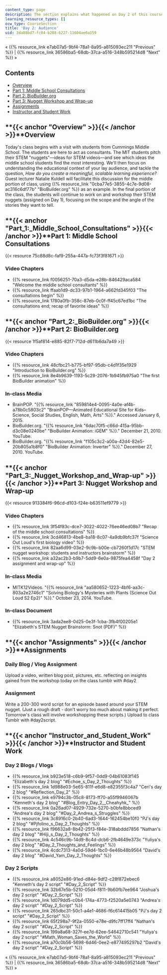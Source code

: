 ```yaml
---
content_type: page
description: The section explains what happened on Day 2 of this course.
learning_resource_types: []
ocw_type: CourseSection
title: 'Day 2: Audience'
uid: 3da88bd7-fc04-b288-6227-11604ae6a159
---
```


« {{% resource_link e7ab07a5-9bf4-78a1-8a95-a815093ec211 "Previous" %}} | {{% resource_link 36586ba5-68db-37ca-a516-348b595214d8 "Next" %}} »

Contents
--------

*   [Overview](#Overview)
*   [Part 1: Middle School Consultations](#Part_1:_Middle_School_Consultations)
*   [Part 2: BioBuilder.org](#Part_2:_BioBuilder.org)
*   [Part 3: Nugget Workshop and Wrap-up](#Part_3:_Nugget_Workshop_and_Wrap-up)
*   [Assignments](#Assignments)
*   [Instructor and Student Work](#Instructor_and_Student_Work)

**{{< anchor "Overview" >}}{{< /anchor >}}**Overview
----------------------------------------------------

Today's class begins with a visit with students from Cummings Middle School. The students are here to act as consultants. The MIT students pitch their STEM "nuggets"—ideas for STEM videos—and see which ideas the middle school students find the most interesting. We'll then focus on understanding the educational context of your lay audience, and tackle the question, _How do you create a meaningful, scalable learning experience?_ Guest lecturer Natalie Kuldell will facilitate this discussion for the middle portion of class, using {{% resource_link "0cba77e5-3855-4c7e-9d08-ac316c6df77b" "BioBuilder.org" %}} as an example. In the final portion of the class, the students will continue to work on and workshop their STEM nuggets (assigned on Day 1), focusing on the scope and the angle of the stories they want to tell.

**{{< anchor "Part_1:_Middle_School_Consultations" >}}{{< /anchor >}}**Part 1: Middle School Consultations
----------------------------------------------------------------------------------------------------------

{{< resource 75c88d8c-faf9-255a-447a-fc73f3f81671 >}}

### Video Chapters

*   {{% resource_link f0056251-70a3-d5da-e28b-846429aca584 "Welcome the middle school consultants" %}}
*   {{% resource_link ffaab1d9-dc33-97b1-1964-a662fd345f03 "The consultations begin" %}}
*   {{% resource_link 1780a0fb-358c-87eb-0c0f-ff45c67ed1bc "The consultations end; recap of favorite ideas" %}}

**{{< anchor "Part_2:_BioBuilder.org" >}}{{< /anchor >}}**Part 2: BioBuilder.org
--------------------------------------------------------------------------------

{{< resource 1f5af814-e885-82f7-712d-d611b6da7a49 >}}

### Video Chapters

*   {{% resource_link 48cfbc21-b775-bf97-95db-c4d1f35e1929 "Introduction to BioBuilder.org" %}}
*   {{% resource_link 8e4b9639-1193-5c29-2076-1b945fb975a0 "The first BioBuilder animation" %}}

### In-class Media

*   BrainPOP. "{{% resource_link "859814e4-0095-4a0e-af4b-a78b0c5803c2" "BrainPOP—Animated Educational Site for Kids–Science, Social Studies, English, Math, Arts" %}}." Accessed January 6, 2015.
*   BioBuilder.org. "{{% resource_link "6dac70f5-c66d-415a-95bb-d3c08e0240be" "BioBuilder Animation: iGEM" %}}." December 21, 2010. YouTube.
*   BioBuilder.org. "{{% resource_link "f105c3c2-a00a-42d4-82e5-20b805a1b8f0" "BioBuilder Animation: Inverter" %}}." December 27, 2010. YouTube.

**{{< anchor "Part_3:_Nugget_Workshop_and_Wrap-up" >}}{{< /anchor >}}**Part 3: Nugget Workshop and Wrap-up
----------------------------------------------------------------------------------------------------------

{{< resource 913384f6-96cd-d103-f24e-b63511ef9779 >}}

### Video Chapters

*   {{% resource_link 3f54f93c-dce7-3022-4022-76ee46ed08b7 "Recap of the middle school consultations" %}}
*   {{% resource_link 3cd46813-4be8-ba18-8c07-4a9db9bfc37f "Science Out Loud's first biology video" %}}
*   {{% resource_link 82aa6d99-03e2-9c9b-b00e-cb7260f1d17c "STEM nugget workshop: students and instructors brainstorm" %}}
*   {{% resource_link a32ac2b3-b9b7-5dd9-6e0a-9875fea4458f "Day 2 assignment and wrap-up" %}}

### In-class Media

*   MITK12Videos. "{{% resource_link "aa580652-1223-4bf6-aa3c-803a2e2746c1" "Solving Biology's Mysteries with Plants (Science Out Loud S2 Ep2)" %}}." October 23, 2014. YouTube.

### In-class Document

*   {{% resource_link 3ada2ee8-0d25-0e3f-1cba-3fb4f00205e1 "Elizabeth's STEM Nugget Brainstorm: Snot (PDF)" %}}

**{{< anchor "Assignments" >}}{{< /anchor >}}**Assignments
----------------------------------------------------------

### Daily Blog / Vlog Assignment

Upload a video, written blog post, pictures, etc. reflecting on insights gained from the workshop today on the class tumblr with #day2

### Assignment

Write a 200-300 word script for an episode based around your STEM nugget. (Just a rough draft - don't worry too much about making it perfect. Tomorrow's class will involve workshopping these scripts.) Upload to class Tumblr with #day2script.

**{{< anchor "Instructor_and_Student_Work" >}}{{< /anchor >}}**Instructor and Student Work
------------------------------------------------------------------------------------------

### Day 2 Blogs / Vlogs

*   {{% resource_link b923e518-c6b9-9f57-0dd9-04b61083f145 "Elizabeth's day 2 blog" "#Echoe_s_Day_2_Thoughts" %}}
*   {{% resource_link 1d988e03-5e65-811f-e6d8-e82355f3c4a7 "Ceri's day 2 blog" "#Reflection_Day_2" %}}
*   {{% resource_link e9794c3b-05c8-8173-ff70-a55f9946067b "Kenneth's day 2 blog" "#Blog_Entry_Day_2__Cheahyhk_" %}}
*   {{% resource_link 0a26ad07-4929-732e-5270-b0bfe8bbced9 "Andrea's day 2 blog" "#Day_2_Andrea_s_Struggles" %}}
*   {{% resource_link 3c8916c0-2b40-6ad3-1644-162454be10f0 "PJ's day 2 blog" "#Pjfolino_s_Day_2_Thoughts" %}}
*   {{% resource_link f96632a8-8b42-25f3-f84e-318abddd7856 "Nathan's day 2 blog" "#Hiji_s_Day_2_Thoughts" %}}
*   {{% resource_link 4c546c9b-14d9-8c4d-dcb6-2fb4649e373c "Yuliya's day 2 blog" "#Day_2_Thoughts_and_Feelings" %}}
*   {{% resource_link 4cdc7313-4a0d-59d4-1bc0-6e46b48b9564 "David's day 2 blog" "#David_Yam_Day_2_Thoughts" %}}

### Day 2 Scripts

*   {{% resource_link a8052e86-91ed-d84e-9df2-c28f872ebec6 "Kenneth's day 2 script" "#Day_2_Script" %}}
*   {{% resource_link 32b67e5b-5210-05d4-f811-9b60fb7ee964 "Joshua's day 2 script" "#Day_2_Script" %}}
*   {{% resource_link 1d079dd5-c0b4-174a-4773-f2520a5e0743 "Andrea's day 2 script" "#Day_2_Script" %}}
*   {{% resource_link 265dbc31-50c1-a4e1-4686-f6c614415b05 "PJ's day 2 script" "#Day_2_Script" %}}
*   {{% resource_link 65f298a7-9f2a-0550-e78e-d9fc7ff17ff4 "Nathan's day 2 script" "#Day_2_Script" %}}
*   {{% resource_link 199a8a68-327f-ee7d-62ee-54642710c541 "Yuliya's day 2 script" "#Math_Woman_Saves_the_World" %}}
*   {{% resource_link a70c0b56-5698-6d46-0ee2-e877495297b2 "David's day 2 script" "#Day_2_Script" %}}

« {{% resource_link e7ab07a5-9bf4-78a1-8a95-a815093ec211 "Previous" %}} | {{% resource_link 36586ba5-68db-37ca-a516-348b595214d8 "Next" %}} »